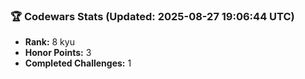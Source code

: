### 🏆 Codewars Stats (Updated: 2025-08-27 19:06:44 UTC)

- **Rank:** 8 kyu
- **Honor Points:** 3
- **Completed Challenges:** 1
